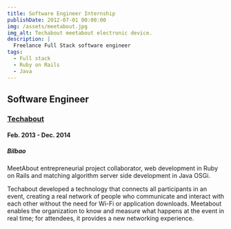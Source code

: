 ```yaml
---
title: Software Engineer Internship
publishDate: 2012-07-01 00:00:00
img: /assets/meetabout.jpg
img_alt: Techabout meetabout electronic device.
description: |
  Freelance Full Stack software engineer
tags:
  - Full stack
  - Ruby on Rails
  - Java
---
```


## Software Engineer

### <a href="https://www.linkedin.com/company/techabout-s-l-l-/">Techabout</a>

#### Feb. 2013 - Dec. 2014

##### Bilbao

MeetAbout entrepreneurial project collaborator, web development in Ruby on Rails and matching algorithm server side development in Java OSGi.

Techabout developed a technology that connects all participants in an event, creating a real network of people who communicate and interact with each other without the need for Wi-Fi or application downloads. Meetabout enables the organization to know and measure what happens at the event in real time; for attendees, it provides a new networking experience.
